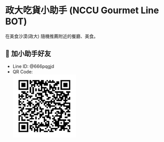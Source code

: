 # 政大吃貨小助手 (NCCU Gourmet Line BOT)

在美食沙漠(政大) 隨機推薦附近的餐廳、美食。

## 📱 加小助手好友

-   Line ID: @666pqgjd
-   QR Code: <br><img src="imgs/qrcode.png" width="200" height="200">
